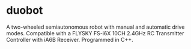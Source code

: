 # duobot
A two-wheeled semiautonomous robot with manual and automatic drive modes. Compatible with a FLYSKY FS-i6X 10CH 2.4GHz RC Transmitter Controller with iA6B Receiver. Programmed in C++.
